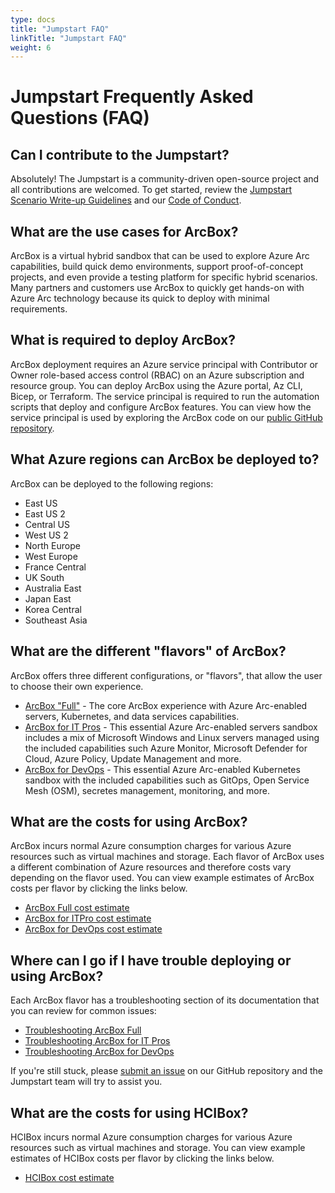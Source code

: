 ```yaml
---
type: docs
title: "Jumpstart FAQ"
linkTitle: "Jumpstart FAQ"
weight: 6
---
```


# Jumpstart Frequently Asked Questions (FAQ)

## Can I contribute to the Jumpstart?

Absolutely! The Jumpstart is a community-driven open-source project and all contributions are welcomed. To get started, review the [Jumpstart Scenario Write-up Guidelines](https://azurearcjumpstart.io/scenario_guidelines/) and our [Code of Conduct](https://azurearcjumpstart.io/code_of_conduct/).

## What are the use cases for ArcBox?

ArcBox is a virtual hybrid sandbox that can be used to explore Azure Arc capabilities, build quick demo environments, support proof-of-concept projects, and even provide a testing platform for specific hybrid scenarios. Many partners and customers use ArcBox to quickly get hands-on with Azure Arc technology because its quick to deploy with minimal requirements.

## What is required to deploy ArcBox?

ArcBox deployment requires an Azure service principal with Contributor or Owner role-based access control (RBAC) on an Azure subscription and resource group. You can deploy ArcBox using the Azure portal, Az CLI, Bicep, or Terraform. The service principal is required to run the automation scripts that deploy and configure ArcBox features. You can view how the service principal is used by exploring the ArcBox code on our [public GitHub repository](https://github.com/microsoft/azure_arc).

## What Azure regions can ArcBox be deployed to?

ArcBox can be deployed to the following regions:

- East US
- East US 2
- Central US
- West US 2
- North Europe
- West Europe
- France Central
- UK South
- Australia East
- Japan East
- Korea Central
- Southeast Asia

## What are the different "flavors" of ArcBox?

ArcBox offers three different configurations, or "flavors", that allow the user to choose their own experience.

- [ArcBox "Full"](https://azurearcjumpstart.io/azure_jumpstart_arcbox/Full) - The core ArcBox experience with Azure Arc-enabled servers, Kubernetes, and data services capabilities.
- [ArcBox for IT Pros](https://azurearcjumpstart.io/azure_jumpstart_arcbox/ITPro) - This essential Azure Arc-enabled servers sandbox includes a mix of Microsoft Windows and Linux servers managed using the included capabilities such Azure Monitor, Microsoft Defender for Cloud, Azure Policy, Update Management and more.
- [ArcBox for DevOps](https://azurearcjumpstart.io/azure_jumpstart_arcbox/DevOps) - This essential Azure Arc-enabled Kubernetes sandbox with the included capabilities such as GitOps, Open Service Mesh (OSM), secretes management, monitoring, and more.

## What are the costs for using ArcBox?

ArcBox incurs normal Azure consumption charges for various Azure resources such as virtual machines and storage. Each flavor of ArcBox uses a different combination of Azure resources and therefore costs vary depending on the flavor used. You can view example estimates of ArcBox costs per flavor by clicking the links below.

- [ArcBox Full cost estimate](https://aka.ms/ArcBoxFullCost)
- [ArcBox for ITPro cost estimate](https://aka.ms/ArcBoxITProCost)
- [ArcBox for DevOps cost estimate](https://aka.ms/ArcBoxDevOpsCost)

## Where can I go if I have trouble deploying or using ArcBox?

Each ArcBox flavor has a troubleshooting section of its documentation that you can review for common issues:

- [Troubleshooting ArcBox Full](https://azurearcjumpstart.io/azure_jumpstart_arcbox/full/#basic-troubleshooting)
- [Troubleshooting ArcBox for IT Pros](https://azurearcjumpstart.io/azure_jumpstart_arcbox/ITPro/#basic-troubleshooting)
- [Troubleshooting ArcBox for DevOps](https://azurearcjumpstart.io/azure_jumpstart_arcbox/DevOps/#basic-troubleshooting)

If you're still stuck, please [submit an issue](https://github.com/microsoft/azure_arc/issues/new/choose) on our GitHub repository and the Jumpstart team will try to assist you.

## What are the costs for using HCIBox?

HCIBox incurs normal Azure consumption charges for various Azure resources such as virtual machines and storage. You can view example estimates of HCIBox costs per flavor by clicking the links below.

- [HCIBox cost estimate](https://aka.ms/HCIBoxCost)
